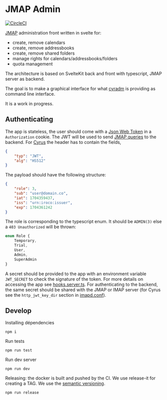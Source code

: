 # JMAP Admin

[![CircleCI](https://dl.circleci.com/status-badge/img/gh/iroco-co/jmap-admin/tree/main.svg?style=svg&circle-token=82ed4175697e4dc50e2df2f13340eaf032a50561)](https://dl.circleci.com/status-badge/redirect/gh/iroco-co/jmap-admin/tree/main)

[JMAP](https://jmap.io/) administration front written in svelte for:

- create, remove calendars
- create, remove addressbooks
- create, remove shared folders
- manage rights for calendars/addressbooks/folders
- quota management

The architecture is based on SvelteKit back and front with typescript, JMAP server as backend.

The goal is to make a graphical interface for what [cyradm](https://www.cyrusimap.org/imap/reference/manpages/systemcommands/cyradm.html) is providing as command line interface.

It is a work in progress.

## Authenticating

The app is stateless, the user should come with a [Json Web Token](https://jwt.io/) in a `Authorization` cookie. The JWT will be used to send [JMAP queries](https://jmap.io/) to the backend. For [Cyrus](https://www.cyrusimap.org/3.6/imap/reference/manpages/configs/imapd.conf.html) the header has to contain the fields,

```json
{
	"typ": "JWT",
	"alg": "HS512"
}
```

The payload should have the following structure:

```json
{
	"role": 3,
	"sub": "user@domain.co",
	"iat": 1704359437,
	"iss": "urn:iroco:issuer",
	"exp": 1704361242
}
```

The role is corresponding to the typescript enum. It should be `ADMIN(3)` else a `403 Unauthorized` will be thrown:

```typescript
enum Role {
	Temporary,
	Trial,
	User,
	Admin,
	SuperAdmin
}
```

A secret should be provided to the app with an environment variable `JWT_SECRET` to check the signature of the token. For more details on accessing the app see [hooks.server.ts](src/hooks.server.ts). For authenticating to the backend, the same secret should be shared with the JMAP or IMAP server (for Cyrus see the `http_jwt_key_dir` section in [imapd.conf](https://www.cyrusimap.org/3.6/imap/reference/manpages/configs/imapd.conf.html)).

## Develop

Installing dépendencies

```shell
npm i
```

Run tests

```shell
npm run test
```

Run dev server

```shell
npm run dev
```

Releasing: the docker is built and pushed by the CI. We use release-it for creating a TAG.
We use the [semantic versioning](https://semver.org/).

```shell
npm run release
```
